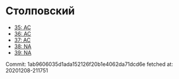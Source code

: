# Столповский
- [35: AC](35.md)
- [36: AC](36.md)
- [37: AC](37.md)
- [38: NA](38.md)
- [39: NA](39.md)

Commit: 1ab9606035d1ada152126f20b1e4062da71dcd6e
 fetched at: 20201208-211751
